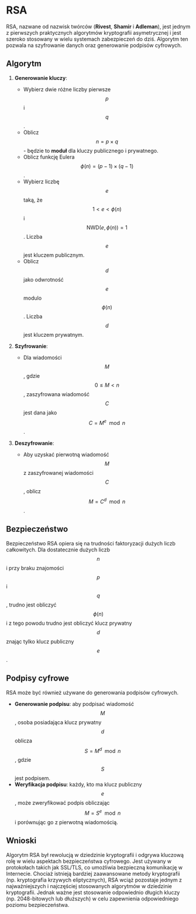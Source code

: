 # RSA

RSA, nazwane od nazwisk twórców (**Rivest**, **Shamir** i **Adleman**), jest jednym z pierwszych praktycznych algorytmów kryptografii asymetrycznej i jest szeroko stosowany w wielu systemach zabezpieczeń do dziś. Algorytm ten pozwala na szyfrowanie danych oraz generowanie podpisów cyfrowych.

## Algorytm

1. **Generowanie kluczy**:
   - Wybierz dwie różne liczby pierwsze $$p$$ i $$q$$.
   - Oblicz $$n = p \times q$$ - będzie to **moduł** dla kluczy publicznego i prywatnego.
   - Oblicz funkcję Eulera $$\phi(n) = (p-1) \times (q-1)$$.
   - Wybierz liczbę $$e$$ taką, że $$1 < e < \phi(n)$$ i $$\text{NWD}(e, \phi(n)) = 1$$. Liczba $$e$$ jest kluczem publicznym.
   - Oblicz $$d$$ jako odwrotność $$e$$ modulo $$\phi(n)$$. Liczba $$d$$ jest kluczem prywatnym.
   
2. **Szyfrowanie**:
   - Dla wiadomości $$M$$, gdzie $$0 \leq M < n$$, zaszyfrowana wiadomość $$C$$ jest dana jako $$C = M^e \mod n$$.
   
3. **Deszyfrowanie**:
   - Aby uzyskać pierwotną wiadomość $$M$$ z zaszyfrowanej wiadomości $$C$$, oblicz $$M = C^d \mod n$$.

## Bezpieczeństwo

Bezpieczeństwo RSA opiera się na trudności faktoryzacji dużych liczb całkowitych. Dla dostatecznie dużych liczb $$n$$ i przy braku znajomości $$p$$ i $$q$$, trudno jest obliczyć $$\phi(n)$$ i z tego powodu trudno jest obliczyć klucz prywatny $$d$$ znając tylko klucz publiczny $$e$$.

## Podpisy cyfrowe

RSA może być również używane do generowania podpisów cyfrowych.
   - **Generowanie podpisu**: aby podpisać wiadomość $$M$$, osoba posiadająca klucz prywatny $$d$$ oblicza $$S = M^d \mod n$$, gdzie $$S$$ jest podpisem.
   - **Weryfikacja podpisu**: każdy, kto ma klucz publiczny $$e$$, może zweryfikować podpis obliczając $$M = S^e \mod n$$ i porównując go z pierwotną wiadomością.

## Wnioski

Algorytm RSA był rewolucją w dziedzinie kryptografii i odgrywa kluczową rolę w wielu aspektach bezpieczeństwa cyfrowego. Jest używany w protokołach takich jak SSL/TLS, co umożliwia bezpieczną komunikację w Internecie. Chociaż istnieją bardziej zaawansowane metody kryptografii (np. kryptografia krzywych eliptycznych), RSA wciąż pozostaje jednym z najważniejszych i najczęściej stosowanych algorytmów w dziedzinie kryptografii. Jednak ważne jest stosowanie odpowiednio długich kluczy (np. 2048-bitowych lub dłuższych) w celu zapewnienia odpowiedniego poziomu bezpieczeństwa.
